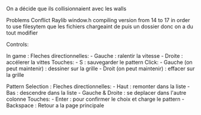 On a décide que ils collisionnaient avec les walls

Problems
Conflict Raylib window.h
compiling version from 14 to 17 in order to use filesytem
que les fichiers chargeaint de puis un dossier donc on a du tout modifier

Controls:

In game : 
    Fleches directionnelles:
        - Gauche : ralentir la vitesse
        - Droite : accélerer la vittes
    Touches:
        - S : sauvegarder le pattern
    Click:
        - Gauche (on peut maintenir) : dessiner sur la grille
        - Droit (on peut maintenir) : effacer sur la grille

Pattern Selection : 
    Fleches directionnelles:
        - Haut : remonter dans la liste
        - Bas : descendre dans la liste
        - Gauche & Droite : se deplacer dans l'autre colonne
    Touches:
        - Enter : pour confirmer le choix et charge le pattern
        - Backspace : Retour a la page principale

